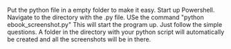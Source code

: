 Put the python file in a empty folder to make it easy. Start up Powershell. Navigate to the directory with the .py file. USe the command "python ebook_screenshot.py"
This will start the program up. Just follow the simple questions. 
A folder in the directory with your python script will automatically be created and all the screenshots will be in there.
